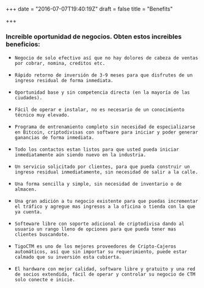 +++
date = "2016-07-07T19:40:19Z"
draft = false
title = "Benefits"

+++
###   Increible oportunidad de negocios. Obten estos increibles beneficios:

*     Negocio de solo efectivo así que no hay dolores de cabeza de ventas por cobrar, nomina, creditos etc.
*     Rápido retorno de inversión de 3-9 meses para que disfrutes de un ingreso residual de forma inmediata.
*     Oportunidad base y sin competencia directa (en la mayoría de las ciudades).
*     Fácil de operar e instalar, no es necesario de un conocimiento técnico muy elevado.
*     Programa de entrenamiento completo sin necesidad de especializarse en Bitcoin, criptodivisas con software para iniciar y poder generar ganancias de forma inmediata.
*     Todo los contactos estan listos para que usted pueda iniciar inmediatamente aún siendo nuevo en la industria.
*     Un servicio solicitado por clientes, para que pueda construir un ingreso residual inmediatamente, sin necesidad de salir a la calle.
*     Una forma sencilla y simple, sin necesidad de inventario o de almacen.
*     Una gran adición a tu negocio existente para que puedas incrementar el tráfico y agregue mas ingresos a la oficina o tienda con la que ya cuenta.
*     Softeware libre con soporte adicional de criptodivisa dando al usuario un rango lleno de opciones para que pueda tener mas clientes buscandote.
*     TigoCTM es uno de los mejores proveedores de Cripto-Cajeros automáticos, así que sin importar su requerimiento, puede estar calmado que su inversión esta cubierta.
*     El hardware con mejor calidad, software libre y gratuito y una red de socios extendida, fácil de operar y controlar su negocio de CTM solo conecte e inicie.

